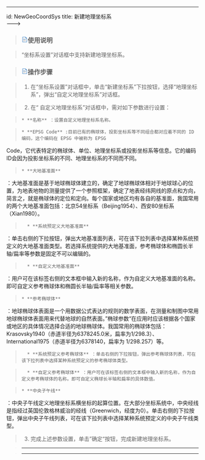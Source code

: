 ---
id: NewGeoCoordSys
title: 新建地理坐标系  
--->  
> ### ![](../../img/read.gif)使用说明

>

> “坐标系设置”对话框中支持新建地理坐标系。

>

> ### ![](../../img/read.gif)操作步骤

>

>   1. 在“坐标系设置”对话框中，单击“新建坐标系”下拉按钮，选择“地理坐标系”，弹出“自定义地理坐标系”对话框。

>   2. 在“ 自定义地理坐标系”对话框中，需对如下参数进行设置：

>     * **名称** ：设置自定义地理坐标系名称。

>     * **EPSG Code** :目前已有的椭球体，投影坐标系等不同组合都对应着不同的 ID 编码，这个编码在 EPSG 中被称为 EPSG
Code，它代表特定的椭球体、单位、地理坐标系或投影坐标系等信息。它的编码 ID会因为投影坐标系的不同、地理坐标系的不同而不同。

>     * **大地基准面**
：大地基准面是基于地球椭球体建立的，确定了地球椭球体相对于地球球心的位置，为地表地物的测量提供了一个参照框架，确定了地表经纬网线的原点和方向，简言之，就是椭球体的定位和定向。每个国家或地区均有各自的基准面，我国常用的两个大地基准面包括：北京54坐标系（Beijing1954）、西安80坐标系（Xian1980）。

>       * **系统预定义大地基准面**
：单击右侧的下拉按钮，弹出大地基准面列表，可在该下拉列表中选择某种系统预定义的大地基准面类型。若选择系统提供的大地基准面，参考椭球体和椭圆长半轴/扁率等参数是固定不可以编辑的。

>       * **自定义大地基准面**
：用户可在该标签右侧的文本框中输入新的名称，作为自定义大地基准面的名称。即可自定义参考椭球体和椭圆长半轴/扁率等相关参数。

>     * **参考椭球体**
：地球椭球体表面是一个用数据公式表达的规则的数学表面，在测量和制图中常用地球椭球体表面用来代替地球的自然表面。”椭球参数“在应用时应该根据各个国家或地区的具体情况选择合适的地球椭球体。我国常用的椭球体包括：Krasovsky1940（赤道半径为6378245.0米，扁率为1/298.3）、International1975（赤道半径为6378140，扁率为
1/298.257）等。

>       * **系统预定义参考椭球体** ：单击右侧的下拉按钮，弹出参考椭球体列表，可在该下拉列表中选择某种系统预定义的参考椭球体类型。

>       * **自定义参考椭球体** ：用户可在该标签右侧的文本框中输入新的名称，作为自定义参考椭球体的名称。即可自定义椭球长半轴和扁率的具体数值。

>     * **中央子午线**
：中央子午线定义地理坐标系横坐标的起算位置。在大部分坐标系统中，中央经线是指经过英国伦敦格林威治的经线（Greenwich，经度为0）。单击右侧的下拉按钮，弹出中央子午线列表，可在该下拉列表中选择某种系统预定义的中央子午线类型。

>   3. 完成上述参数设置，单击”确定“按钮，完成新建地理坐标系。

>

>

> * * *

>

> [](http://www.supermap.com)  
>  
> ---

